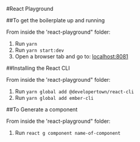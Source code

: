 #React Playground

##To get the boilerplate up and running

From inside the 'react-playground" folder:

1. Run `yarn`
1. Run `yarn start:dev`
1. Open a browser tab and go to: [localhost:8081](localhost:8081)


##Installing the React CLI

From inside the 'react-playground" folder:

1. Run `yarn global add @developertown/react-cli`
1. Run `yarn global add ember-cli`


##To Generate a component

From inside the 'react-playground" folder:

1. Run `react g component name-of-component`
